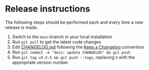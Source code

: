 # Release instructions

The following steps should be performed each and every time a new release is made.

1. Switch to the `main` branch in your local installation
2. Run `git pull` to get the latest code changes
3. Edit [CHANGELOG.md](CHANGELOG.md) following the [Keep a Changelog](https://keepachangelog.com) convention
4. Run `git commit -m "docs: update CHANGELOG" && git push`
5. Run `git tag vX.X.X && git push --tags`, replacing `X` with the appropriate version number

